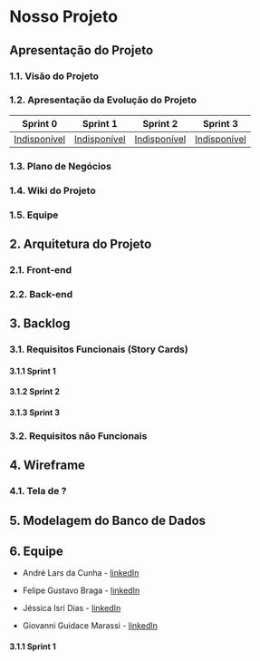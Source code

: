 # Nosso Projeto

## Apresentação do Projeto

### 1.1. Visão do Projeto

### 1.2. Apresentação da Evolução do Projeto
Sprint 0  | Sprint 1 | Sprint 2 | Sprint 3  
--------- |--------- |--------- |--------- |
[Indisponível]() |[Indisponível]() |[Indisponível]() |[Indisponível]() |

### 1.3. Plano de Negócios

### 1.4. Wiki do Projeto

### 1.5. Equipe

## 2. Arquitetura do Projeto

### 2.1. Front-end

### 2.2. Back-end

## 3. Backlog

### 3.1. Requisitos Funcionais (Story Cards)

#### 3.1.1 Sprint 1

#### 3.1.2 Sprint 2

#### 3.1.3 Sprint 3

### 3.2. Requisitos não Funcionais

## 4. Wireframe

### 4.1. Tela de ?

## 5. Modelagem do Banco de Dados

## 6. Equipe

* André Lars da Cunha - [linkedIn](https://www.linkedin.com/in/andre-lars-da-cunha/)

* Felipe Gustavo Braga - [linkedIn](https://www.linkedin.com/in/felipegbraga/)

* Jéssica Isri Dias - [linkedIn](https://www.linkedin.com/in/jessica-dias1/)

* Giovanni Guidace Marassi - [linkedIn](https://www.linkedin.com/in/giovanni-guidace-61982812a/)























#### 3.1.1 Sprint 1
